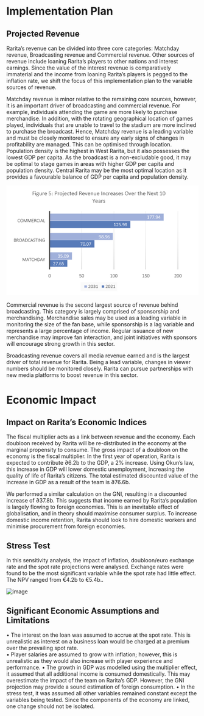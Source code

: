 # Implementation Plan
## Projected Revenue
Rarita’s revenue can be divided into three core categories: Matchday revenue, Broadcasting revenue and Commercial revenue. Other sources of revenue include loaning Rarita’s players to other nations and interest earnings. Since the value of the interest revenue is comparatively immaterial and the income from loaning Rarita’s players is pegged to the inflation rate, we shift the focus of this implementation plan to the variable sources of revenue.

Matchday revenue is minor relative to the remaining core sources, however, it is an important driver of broadcasting and commercial revenue. For example, individuals attending the game are more likely to purchase merchandise. In addition, with the rotating geographical location of games played, individuals that are unable to travel to the stadium are more inclined to purchase the broadcast. Hence, Matchday revenue is a leading variable and must be closely monitored to ensure any early signs of changes in profitability are managed. This can be optimised through location. Population density is the highest in West Rarita, but it also possesses the lowest GDP per capita. As the broadcast is a non-excludable good, it may be optimal to stage games in areas with higher GDP per capita and population density. Central Rarita may be the most optimal location as it provides a favourable balance of GDP per capita and population density.

![Project Revenue Increases Over the Next 10 Years](https://github.com/ACTL4001-T1-2022/github-showcase-page-group-acc/blob/647bbb1fcd76a42ad0e65b7aa1ae49f7d4fb0485/Screenshot%202022-04-07%20192815.png)

Commercial revenue is the second largest source of revenue behind broadcasting. This category is largely comprised of sponsorship and merchandising. Merchandise sales may be used as a leading variable in monitoring the size of the fan base, while sponsorship is a lag variable and represents a large percentage of income. Regular issuance of new merchandise may improve fan interaction, and joint initiatives with sponsors will encourage strong growth in this sector. 

Broadcasting revenue covers all media revenue earned and is the largest driver of total revenue for Rarita. Being a lead variable, changes in viewer numbers should be monitored closely. Rarita can pursue partnerships with new media platforms to boost revenue in this sector. 



# Economic Impact 
## Impact on Rarita’s Economic Indices

The fiscal multiplier acts as a link between revenue and the economy. Each doubloon received by Rarita will be re-distributed in the economy at the marginal propensity to consume. The gross impact of a doubloon on the economy is the fiscal multiplier. In the first year of operation, Rarita is expected to contribute ∂6.2b to the GDP, a 2% increase. Using Okun’s law, this increase in GDP will lower domestic unemployment, increasing the quality of life of Rarita’s citizens. The total estimated discounted value of the increase in GDP as a result of the team is ∂76.6b. 

We performed a similar calculation on the GNI, resulting in a discounted increase of ∂37.8b. This suggests that income earned by Rarita’s population is largely flowing to foreign economies. This is an inevitable effect of globalisation, and in theory should maximise consumer surplus. To increase domestic income retention, Rarita should look to hire domestic workers and minimise procurement from foreign economies. 

## Stress Test

In this sensitivity analysis, the impact of inflation, doubloon/euro exchange rate and the spot rate projections were analysed. Exchange rates were found to be the most significant variable while the spot rate had little effect. The NPV ranged from €4.2b to €5.4b.. 

![image](https://user-images.githubusercontent.com/102963012/162172672-0fe3307c-0422-49e9-98e3-6b1c4978021c.png)

## Significant Economic Assumptions and Limitations

•	The interest on the loan was assumed to accrue at the spot rate. This is unrealistic as interest on a business loan would be charged at a premium over the prevailing spot rate.   
•	Player salaries are assumed to grow with inflation; however, this is unrealistic as they would also increase with player experience and performance. 
•	The growth in GDP was modelled using the multiplier effect, it assumed that all additional income is consumed domestically. This may overestimate the impact of the team on Rarita’s GDP. However, the GNI projection may provide a sound estimation of foreign consumption. 
•	In the stress test, it was assumed all other variables remained constant except the variables being tested. Since the components of the economy are linked, one change should not be isolated. 


